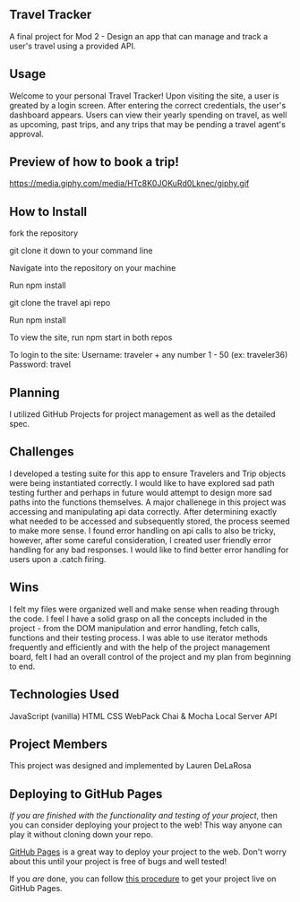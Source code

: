
## Travel Tracker
A final project for Mod 2 - Design an app that can manage and track a user's travel using a provided API.

## Usage
Welcome to your personal Travel Tracker! Upon visiting the site, a user is greated by a login screen. After entering the correct credentials, the user's dashboard appears. Users can view their yearly spending on travel, as well as upcoming, past trips, and any trips that may be pending a travel agent's approval.

 ## Preview of how to book a trip!
https://media.giphy.com/media/HTc8K0JOKuRd0Lknec/giphy.gif

## How to Install
fork the repository

git clone it down to your command line

Navigate into the repository on your machine

Run npm install

git clone the travel api repo

Run npm install

To view the site, run npm start in both repos


To login to the site:
Username: traveler + any number 1 - 50 (ex: traveler36)
Password: travel

## Planning
I utilized GitHub Projects for project management as well as the detailed spec.


## Challenges
I developed a testing suite for this app to ensure Travelers and Trip objects were being instantiated correctly. I would like to have explored sad path testing further and perhaps in future would attempt to design more sad paths into the functions themselves.
A major challenege in this project was accessing and manipulating api data correctly. After determining exactly what needed to be accessed and subsequently stored, the process seemed to make more sense.
I found error handling on api calls to also be tricky, however, after some careful consideration, I created user friendly error handling for any bad responses. I would like to find better error handling for users upon a .catch firing.
## Wins
I felt my files were organized well and make sense when reading through the code.
I feel I have a solid grasp on all the concepts included in the project - from the DOM manipulation and error handling, fetch calls, functions and their testing process. I was able to use iterator methods frequently and efficiently and with the help of the project management board, felt I had an overall control of the project and my plan from beginning to end.


## Technologies Used
JavaScript (vanilla)
HTML
CSS
WebPack
Chai & Mocha
Local Server API

## Project Members
This project was designed and implemented by Lauren DeLaRosa



## Deploying to GitHub Pages

_If you are finished with the functionality and testing of your project_, then you can consider deploying your project to the web! This way anyone can play it without cloning down your repo.

[GitHub Pages](https://pages.github.com/) is a great way to deploy your project to the web. Don't worry about this until your project is free of bugs and well tested!

If you _are_ done, you can follow [this procedure](./gh-pages-procedure.md) to get your project live on GitHub Pages.
